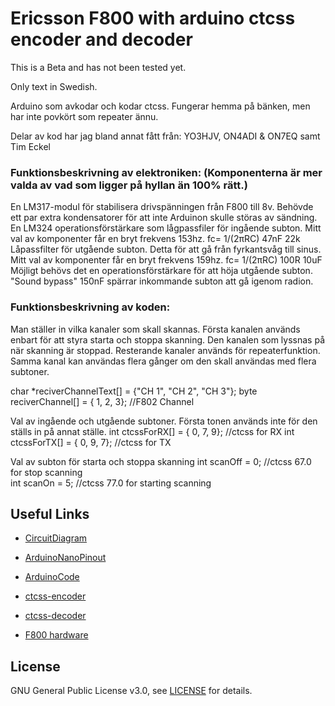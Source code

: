 # Ericsson F800 with arduino ctcss encoder and decoder

This is a Beta and has not been tested yet.

Only text in Swedish.

Arduino som avkodar och kodar ctcss.
Fungerar hemma på bänken, men har inte povkört som repeater ännu.

Delar av kod har jag bland annat fått från:
YO3HJV, ON4ADI & ON7EQ samt Tim Eckel

### Funktionsbeskrivning av elektroniken: (Komponenterna är mer valda av vad som ligger på hyllan än 100% rätt.)
En LM317-modul för stabilisera drivspänningen från F800 till 8v. Behövde ett par extra kondensatorer för att inte Arduinon skulle störas av sändning.
En LM324 operationsförstärkare som lågpassfiler för ingående subton. Mitt val av komponenter får en bryt frekvens 153hz. fc= 1/(2πRC) 47nF 22k
Låpassfilter för utgående subton. Detta för att gå från fyrkantsvåg till sinus. Mitt val av komponenter får en bryt frekvens 159hz. fc= 1/(2πRC) 100R 10uF
Möjligt behövs det en operationsförstärkare för att höja utgående subton.
"Sound bypass" 150nF spärrar inkommande subton att gå igenom radion.

### Funktionsbeskrivning av koden:
Man ställer in vilka kanaler som skall skannas.
Första kanalen används enbart för att styra starta och stoppa skanning.
Den kanalen som lyssnas på när skanning är stoppad.
Resterande kanaler används för repeaterfunktion. Samma kanal kan användas flera gånger om den skall användas med flera subtoner.

char *reciverChannelText[] = {"CH 1", "CH 2", "CH 3"};
byte      reciverChannel[] = {     1,      2,      3}; //F802 Channel


Val av ingående och utgående subtoner. Första tonen används inte för den ställs in på annat ställe.
int           ctcssForRX[] = {     0,      7,      9}; //ctcss for RX
int           ctcssForTX[] = {     0,      9,      7}; //ctcss for TX

Val av subton för starta och stoppa skanning
int scanOff    = 0; //ctcss 67.0 for stop scanning  
int scanOn     = 5; //ctcss 77.0 for starting scanning

## Useful Links
* [CircuitDiagram](https://github.com/SA6HBR/F800_Arduino_ctcss/blob/main/doc/F800_Arduino_ctcss/KiCad/CircuitDiagram.pdf)
* [ArduinoNanoPinout](https://github.com/SA6HBR/F800_Arduino_ctcss/blob/main/doc/F800_Arduino_ctcss/Arduino/ArduinoNanoPinout.pdf)
* [ArduinoCode](https://github.com/SA6HBR/F800_Arduino_ctcss/Arduino/F800_Arduino_ctcss/F800_Arduino_ctcss.ino)

* [ctcss-encoder](https://bitbucket.org/teckel12/arduino-new-tone/wiki/Home)
* [ctcss-decoder](https://github.com/yo3hjv/Arduino/blob/master/CTCSS%20fast%20decoder)
* [F800 hardware](http://komradio.com/f800.html)

## License

GNU General Public License v3.0, see [LICENSE](https://github.com/SA6HBR/F800_Arduino_ctcss/blob/main/LICENSE) for details.




